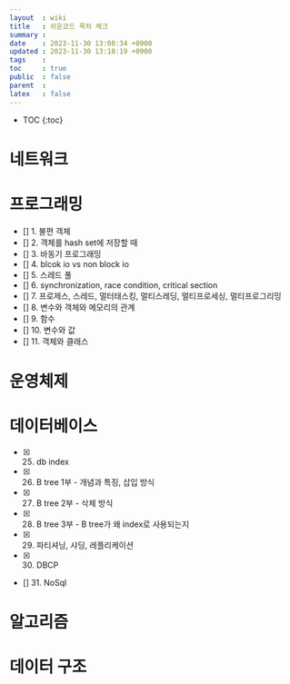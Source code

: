 ```yaml
---
layout  : wiki
title   : 쉬운코드 목차 체크
summary : 
date    : 2023-11-30 13:08:34 +0900
updated : 2023-11-30 13:18:19 +0900
tags    : 
toc     : true
public  : false
parent  : 
latex   : false
---
```

* TOC
{:toc}

# 네트워크

# 프로그래밍
- [] 1. 불편 객체
- [] 2. 객체를 hash set에 저장할 때
- [] 3. 바동기 프로그래밍
- [] 4. blcok io vs non block io
- [] 5. 스레드 풀
- [] 6. synchronization, race condition, critical section
- [] 7. 프로제스, 스레드, 멀터태스킹, 멀티스레딩, 멀티프로세싱, 멀티프로그리밍
- [] 8. 변수와 객체와 메모리의 관계
- [] 9. 함수
- [] 10. 변수와 값
- [] 11. 객체와 클래스
 
 
# 운영체제
 
# 데이터베이스
- [x] 25. db index 
- [x] 26. B tree 1부 - 개념과 특징, 삽입 방식
- [x] 27. B tree 2부 - 삭제 방식
- [x] 28. B tree 3부 - B tree가 왜 index로 사용되는지
- [x] 29. 파티셔닝, 샤딩, 레플리케이션
- [x] 30. DBCP
- [] 31. NoSql

# 알고리즘
 
# 데이터 구조
